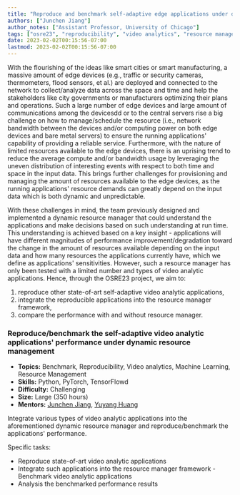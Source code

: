 ```yaml
---
title: "Reproduce and benchmark self-adaptive edge applications under dynamic resource management"
authors: ["Junchen Jiang"]
author_notes: ["Assistant Professor, University of Chicago"]
tags: ["osre23", "reproducibility", "video analytics", "resource management"]
date: 2023-02-02T00:15:56-07:00
lastmod: 2023-02-02T00:15:56-07:00
---
```


With the flourishing of the ideas like smart cities or smart manufacturing, a massive amount of edge devices (e.g., traffic or security cameras, thermometers, flood sensors, et al.) are deployed and connected to the network to collect/analyze data across the space and time and help the stakeholders like city governments or manufacturers optimizing their plans and operations. Such a large number of edge devices and large amount of communications among the devicesdd or to the central servers rise a big challenge on how to manage/schedule the resource (i.e., network bandwidth between the devices and/or computing power on both edge devices and bare metal servers) to ensure the running applications' capability of providing a reliable service. Furthermore, with the nature of limited resources available to the edge devices, there is an uprising trend to reduce the average compute and/or bandwidth usage by leveraging the uneven distribution of interesting events with respect to both time and space in the input data. This brings further challenges for provisioning and managing the amount of resources available to the edge devices, as the running applications' resource demands can greatly depend on the input data which is both dynamic and unpredictable.

With these challenges in mind, the team previously designed and implemented a dynamic resource manager that could understand the applications and make decisions based on such understanding at run time. This understanding is achieved based on a key insight - applications will have different magnitudes of performance improvement/degradation toward the change in the amount of resources available depending on the input data and how many resources the applications currently have, which we define as applications' sensitivities. However, such a resource manager has only been tested with a limited number and types of video analytic applications. Hence, through the OSRE23 project, we aim to:

1. reproduce other state-of-art self-adaptive video analytic applications,
2. integrate the reproducible applications into the resource manager framework, 
3. compare the performance with and without resource manager.

### Reproduce/benchmark the self-adaptive video analytic applications' performance under dynamic resource management

- **Topics:** Benchmark, Reproducibility, Video analytics, Machine Learning, Resource Management
- **Skills:** Python, PyTorch, TensorFlowd
- **Difficulty:** Challenging
- **Size:** Large (350 hours)
- **Mentors:** [Junchen Jiang](mailto:junchenj@uchicago.edu), [Yuyang Huang](mailto:yuyangh@uchicago.edu)

Integrate various types of video analytic applications into the aforementioned dynamic resource manager and reproduce/benchmark the applications' performance.

Specific tasks:
- Reproduce state-of-art video analytic applications
- Integrate such applications into the resource manager framework - Benchmark video analytic applications
- Analysis the benchmarked performance results
